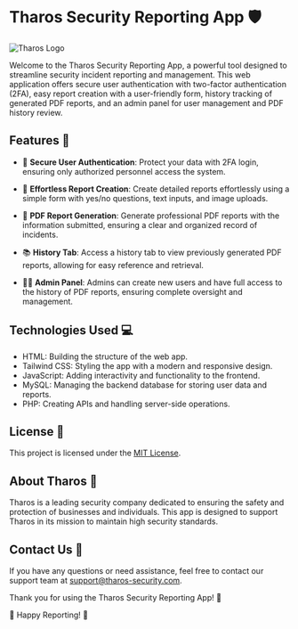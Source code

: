 # Tharos Security Reporting App 🛡️

![Tharos Logo](link_to_logo.png)

Welcome to the Tharos Security Reporting App, a powerful tool designed to streamline security incident reporting and management. This web application offers secure user authentication with two-factor authentication (2FA), easy report creation with a user-friendly form, history tracking of generated PDF reports, and an admin panel for user management and PDF history review.

## Features 🌟

- 🔐 **Secure User Authentication**: Protect your data with 2FA login, ensuring only authorized personnel access the system.

- 📝 **Effortless Report Creation**: Create detailed reports effortlessly using a simple form with yes/no questions, text inputs, and image uploads.

- 📁 **PDF Report Generation**: Generate professional PDF reports with the information submitted, ensuring a clear and organized record of incidents.

- 📚 **History Tab**: Access a history tab to view previously generated PDF reports, allowing for easy reference and retrieval.

- 👨‍💼 **Admin Panel**: Admins can create new users and have full access to the history of PDF reports, ensuring complete oversight and management.

## Technologies Used 💻

- HTML: Building the structure of the web app.
- Tailwind CSS: Styling the app with a modern and responsive design.
- JavaScript: Adding interactivity and functionality to the frontend.
- MySQL: Managing the backend database for storing user data and reports.
- PHP: Creating APIs and handling server-side operations.

## License 📜

This project is licensed under the [MIT License](LICENSE).

## About Tharos 🏢

Tharos is a leading security company dedicated to ensuring the safety and protection of businesses and individuals. This app is designed to support Tharos in its mission to maintain high security standards.

## Contact Us 📧

If you have any questions or need assistance, feel free to contact our support team at support@tharos-security.com.

Thank you for using the Tharos Security Reporting App! 🙌

🚀 Happy Reporting! 🚀
